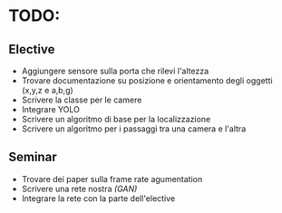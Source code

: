 # TODO:
## Elective
 - Aggiungere sensore sulla porta che rilevi l'altezza
 - Trovare documentazione su posizione e orientamento degli oggetti (x,y,z e a,b,g)
 - Scrivere la classe per le camere
 - Integrare YOLO
 - Scrivere un algoritmo di base per la localizzazione
 - Scrivere un algoritmo per i passaggi tra una camera e l'altra
## Seminar
 - Trovare dei paper sulla frame rate agumentation
 - Scrivere una rete nostra _(GAN)_
 - Integrare la rete con la parte dell'elective